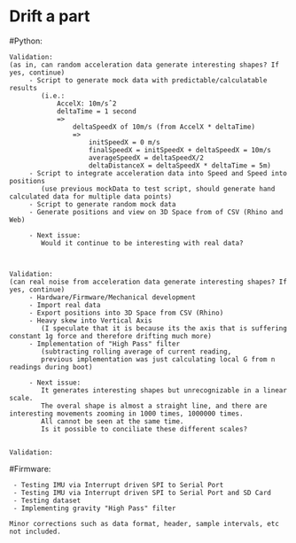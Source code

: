 
# Drift a part




#Python:

	Validation:
	(as in, can random acceleration data generate interesting shapes? If yes, continue)
		 - Script to generate mock data with predictable/calculatable results 
		 	(i.e.: 
		 		AccelX: 10m/sˆ2
		 		deltaTime = 1 second
		 		=> 
		 			deltaSpeedX of 10m/s (from AccelX * deltaTime)
		 			=>
		 				initSpeedX = 0 m/s
						finalSpeedX = initSpeedX + deltaSpeedX = 10m/s
						averageSpeedX = deltaSpeedX/2
						deltaDistanceX = deltaSpeedX * deltaTime = 5m)
		 - Script to integrate acceleration data into Speed and Speed into positions
		 	(use previous mockData to test script, should generate hand calculated data for multiple data points)
		 - Script to generate random mock data
		 - Generate positions and view on 3D Space from of CSV (Rhino and Web)

		 - Next issue: 
		 	Would it continue to be interesting with real data?



	Validation:
	(can real noise from acceleration data generate interesting shapes? If yes, continue)
		 - Hardware/Firmware/Mechanical development
		 - Import real data
		 - Export positions into 3D Space from CSV (Rhino)
		 - Heavy skew into Vertical Axis
		 	(I speculate that it is because its the axis that is suffering constant 1g force and therefore drifting much more)
		 - Implementation of "High Pass" filter 
		 	(subtracting rolling average of current reading,
		 	previous implementation was just calculating local G from n readings during boot)

		 - Next issue: 
		 	It generates interesting shapes but unrecognizable in a linear scale.
		 	The overal shape is almost a straight line, and there are interesting movements zooming in 1000 times, 1000000 times.
		 	All cannot be seen at the same time.
			Is it possible to conciliate these different scales?

	
	Validation:
	


#Firmware:

	 - Testing IMU via Interrupt driven SPI to Serial Port
	 - Testing IMU via Interrupt driven SPI to Serial Port and SD Card
	 - Testing dataset
	 - Implementing gravity "High Pass" filter
	
	Minor corrections such as data format, header, sample intervals, etc not included.